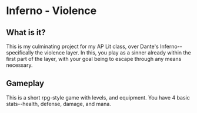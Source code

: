 # Inferno - Violence
## What is it?
This is my culminating project for my AP Lit class, over Dante's Inferno--specifically the violence layer. In this, you play as a sinner already within the first part of the layer, with your goal being to escape through any means necessary. 

## Gameplay
This is a short rpg-style game with levels, and equipment. You have 4 basic stats--health, defense, damage, and mana.
